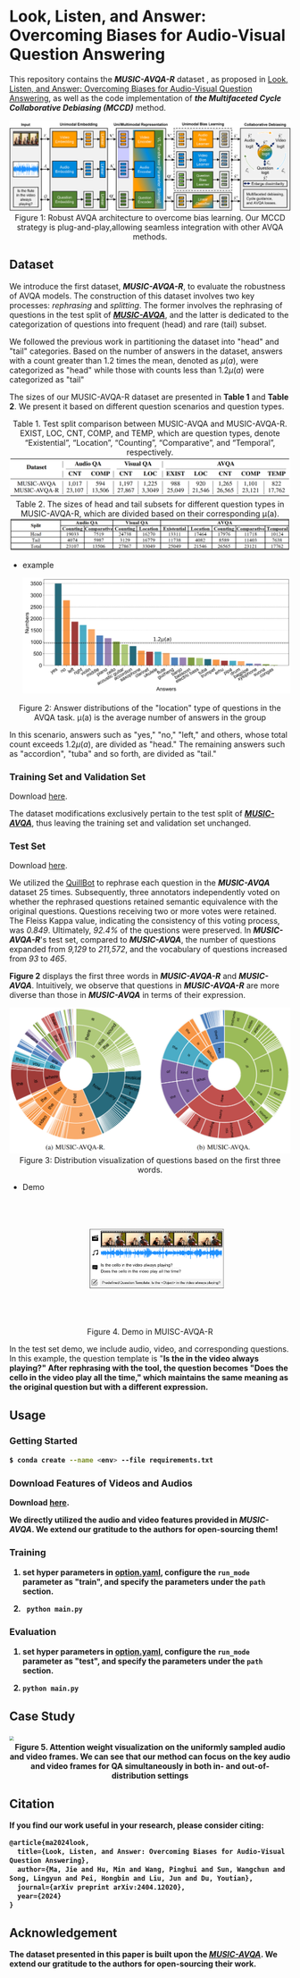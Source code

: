 # Look, Listen, and Answer: Overcoming Biases for Audio-Visual Question Answering
This repository contains the ***MUSIC-AVQA-R*** dataset , as proposed in [Look, Listen, and Answer: Overcoming Biases for Audio-Visual Question Answering](https://arxiv.org/abs/2404.12020), as well as the code implementation of ***the Multifaceted Cycle Collaborative Debiasing (MCCD)*** method.

<div align=center><img src="./images/model-arcv2.jpg" style="zoom:60%;"></div>

<center>Figure 1: Robust AVQA architecture to overcome bias learning. Our MCCD strategy is plug-and-play,allowing seamless integration with other AVQA methods.</center>

## Dataset

We introduce the first dataset, ***MUSIC-AVQA-R***, to evaluate the robustness of AVQA models. The construction of this dataset involves two key processes: *rephrasing* and *splitting*. The former involves the rephrasing of questions in the test split of [***MUSIC-AVQA***](https://github.com/GeWu-Lab/MUSIC-AVQA), and the latter is dedicated to the categorization of questions into frequent (head) and rare (tail) subset. 

We followed the previous work in partitioning the dataset into "head" and "tail" categories. Based on the number of answers in the dataset, answers with a count greater than $1.2$ times the mean, denoted as $\mu(a)$, were categorized as "head" while those with counts less than  $1.2\mu(a)$ were categorized as "tail"

The sizes of our MUSIC-AVQA-R dataset are presented in **Table 1** and **Table 2**. We present it based on different question scenarios and question types.

<center>Table 1. Test split comparison between MUSIC-AVQA and MUSIC-AVQA-R. EXIST, LOC, CNT, COMP, and TEMP, which are question types, denote “Existential”, “Location”, “Counting”, “Comparative”, and “Temporal”, respectively.</center>

<div align=center><img src="./images/distribution.jpg" style="zoom:50%;"></div>

<center>Table 2. The sizes of head and tail subsets for different question types in MUSIC-AVQA-R, which are divided based on their corresponding  μ(a).</center>

<div align=center><img src="./images/head_tail_count.png"  style="zoom:55%;"></div>

- example

  <div align=center><img src="./images/Audio-Visual_Location.jpg" style="zoom:50%;"></div>

<center>Figure 2: Answer distributions of the "location" type of questions in the AVQA task. μ(a) is the average number of answers in the group</center>

In this scenario, answers such as "yes," "no," "left," and others, whose total count exceeds $1.2\mu(a)$, are divided as "head." The remaining answers such as "accordion", "tuba" and so forth, are divided as "tail."

### Training Set and Validation Set

Download [here](https://github.com/GeWu-Lab/MUSIC-AVQA/tree/main/data/json_update).

The dataset modifications exclusively pertain to the test split of [***MUSIC-AVQA***](https://github.com/GeWu-Lab/MUSIC-AVQA), thus leaving the training set and validation set unchanged.

### Test Set 

Download [here](./dataset/MUSIC-AVQA-R). 

We utilized the [QuillBot](https://quillbot.com/paraphrasing-tool) to rephrase each question in the ***MUSIC-AVQA*** dataset 25 times. Subsequently, three annotators independently voted on whether the rephrased questions retained semantic equivalence with the original questions. Questions receiving two or more votes were retained. The Fleiss Kappa value, indicating the consistency of this voting process, was *0.849*. Ultimately, *92.4%* of the questions were preserved. In ***MUSIC-AVQA-R***'s test set, compared to ***MUSIC-AVQA***, the number of questions expanded from *9,129* to *211,572*, and the vocabulary of questions increased from *93* to *465*.

**Figure 2** displays the first three words in ***MUSIC-AVQA-R*** and ***MUSIC-AVQA***. Intuitively, we observe that questions in ***MUSIC-AVQA-R*** are more diverse than those in ***MUSIC-AVQA*** in terms of their expression.

<div align=center><img src="./images/comparison_of_first_3_words.png" style="zoom:70%;"></div>

<center>Figure 3:  Distribution visualization of questions based on the first three words.</center>

- Demo

	<div align=center ><img src="./images/dataset_demo.png" style="transform: scale(0.5);"></div>

<center>Figure 4. Demo in MUISC-AVQA-R</center>

In the test set demo, we include audio, video, and corresponding questions. In this example, the question template is "**Is the <Object> in the video always playing?**" After rephrasing with the tool, the question becomes "**Does the cello in the video play all the time**," which maintains the same meaning as the original question but with a different expression.

## Usage

### Getting Started

```bash
$ conda create --name <env> --file requirements.txt
```

### Download Features of Videos and Audios

Download [here](https://github.com/GeWu-Lab/MUSIC-AVQA/tree/main/feat_script).

We directly utilized the audio and video features provided in ***MUSIC-AVQA***. We extend our gratitude to the authors for open-sourcing them!

### Training

1. set hyper parameters in [option.yaml](./option.yaml),  configure the `run_mode` parameter as "**train**", and specify the parameters under the `path` section.
2. ```bash
    python main.py
    ```

### Evaluation

1. set hyper parameters in [option.yaml](./option.yaml),  configure the `run_mode` parameter as "**test**", and specify the parameters under the `path` section.

2. ```bash
   python main.py
   ```

## Case Study

<img src="./images/case_study.png" style="zoom:50%;" />

<center>Figure 5. Attention weight visualization on the uniformly sampled audio and video frames. We can see that our method can focus on the key audio and video frames for QA simultaneously in both in- and out-of-distribution settings</center>

## Citation

If you find our work useful in your research, please consider citing:

```
@article{ma2024look,
  title={Look, Listen, and Answer: Overcoming Biases for Audio-Visual Question Answering},
  author={Ma, Jie and Hu, Min and Wang, Pinghui and Sun, Wangchun and Song, Lingyun and Pei, Hongbin and Liu, Jun and Du, Youtian},
  journal={arXiv preprint arXiv:2404.12020},
  year={2024}
}
```

## Acknowledgement

The dataset presented in this paper is built upon the  [***MUSIC-AVQA***](https://github.com/GeWu-Lab/MUSIC-AVQA). We extend our gratitude to the authors for open-sourcing their work.
